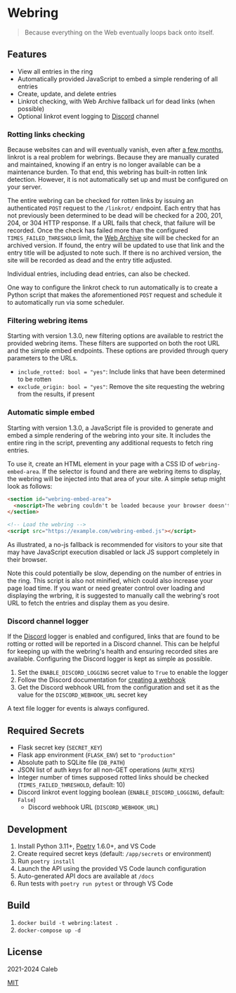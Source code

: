 # Webring

> Because everything on the Web eventually loops back onto itself.

## Features

- View all entries in the ring
- Automatically provided JavaScript to embed a simple rendering of all entries
- Create, update, and delete entries
- Linkrot checking, with Web Archive fallback url for dead links (when possible)
- Optional linkrot event logging to [Discord](https://discord.com/) channel

### Rotting links checking

Because websites can and will eventually vanish, even after
[a few months](https://www.theregister.com/2024/05/20/webpages_vanish_decade/), linkrot is a real
problem for webrings. Because they are manually curated and maintained, knowing if an entry is
no longer available can be a maintenance burden. To that end, this webring has built-in rotten link
detection. However, it is not automatically set up and must be configured on your server.

The entire webring can be checked for rotten links by issuing an authenticated `POST` request to
the `/linkrot/` endpoint. Each entry that has not previously been determined to be dead will
be checked for a 200, 201, 204, or 304 HTTP response. If a URL fails that check, that failure
will be recorded. Once the check has failed more than the configured `TIMES_FAILED_THRESHOLD` limit,
the [Web Archive](http://web.archive.org/) site will be checked for an archived version. If found,
the entry will be updated to use that link and the entry title will be adjusted to note such.
If there is no archived version, the site will be recorded as dead and the entry title adjusted.

Individual entries, including dead entries, can also be checked.

One way to configure the linkrot check to run automatically is to create a Python script that
makes the aforementioned `POST` request and schedule it to automatically run via some scheduler.

### Filtering webring items

Starting with version 1.3.0, new filtering options are available to restrict the provided webring
items. These filters are supported on both the root URL and the simple embed endpoints. These
options are provided through query parameters to the URLs.

- `include_rotted: bool = "yes"`: Include links that have been determined to be rotten
- `exclude_origin: bool = "yes"`: Remove the site requesting the webring from the results,
if present

### Automatic simple embed

Starting with version 1.3.0, a JavaScript file is provided to generate and embed a simple rendering
of the webring into your site. It includes the entire ring in the script, preventing any additional
requests to fetch ring entries.

To use it, create an HTML element in your page with a CSS ID of `webring-embed-area`.
If the selector is found and there are webring items to display, the webring will be injected
into that area of your site. A simple setup might look as follows:

```html
<section id="webring-embed-area">
  <noscript>The webring couldn't be loaded because your browser doesn't support running JavaScript.</noscript>
</section>

<!-- Load the webring -->
<script src="https://example.com/webring-embed.js"></script>
```

As illustrated, a no-js fallback is recommended for visitors to your site that may have JavaScript
execution disabled or lack JS support completely in their browser.

Note this could potentially be slow, depending on the number of entries in the ring. This script is
also not minified, which could also increase your page load time. If you want or need greater
control over loading and displaying the wrbring, it is suggested to manually call the webring's
root URL to fetch the entries and display them as you desire.

### Discord channel logger

If the [Discord](https://discord.com) logger is enabled and configured, links that are found to be
rotting or rotted will be reported in a Discord channel. This can be helpful for keeping up with
the webring's health and ensuring recorded sites are available. Configuring the Discord logger
is kept as simple as possible.

1. Set the `ENABLE_DISCORD_LOGGING` secret value to `True` to enable the logger
1. Follow the Discord documentation for [creating a webhook](https://support.discord.com/hc/en-us/articles/228383668-Intro-to-Webhooks)
1. Get the Discord webhook URL from the configuration and set it as the value for
the `DISCORD_WEBHOOK_URL` secret key

A text file logger for events is always configured.

## Required Secrets

- Flask secret key (`SECRET_KEY`)
- Flask app environment (`FLASK_ENV`) set to `"production"`
- Absolute path to SQLite file (`DB_PATH`)
- JSON list of auth keys for all non-GET operations (`AUTH_KEYS`)
- Integer number of times supposed rotted links should be checked (`TIMES_FAILED_THRESHOLD`, default: 10)
- Discord linkrot event logging boolean (`ENABLE_DISCORD_LOGGING`, default: `False`)
  - Discord webhook URL (`DISCORD_WEBHOOK_URL`)

## Development

1. Install Python 3.11+, [Poetry](https://python-poetry.org/) 1.6.0+, and VS Code
1. Create required secret keys (default: `/app/secrets` or environment)
1. Run `poetry install`
1. Launch the API using the provided VS Code launch configuration
1. Auto-generated API docs are available at `/docs`
1. Run tests with `poetry run pytest` or through VS Code

## Build

1. `docker build -t webring:latest .`
1. `docker-compose up -d`

## License

2021-2024 Caleb

[MIT](LICENSE)
